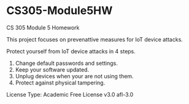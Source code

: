 # CS305-Module5HW
CS 305 Module 5 Homework

This project focuses on prevenattive measures for IoT device attacks.

Protect yourself from IoT device attacks in 4 steps.
  1. Change default passwords and settings.
  2. Keep your software updated.
  3. Unplug devices when your are not using them.
  4. Protect against physical tampering.

License Type: Academic Free License v3.0 
              afl-3.0 
